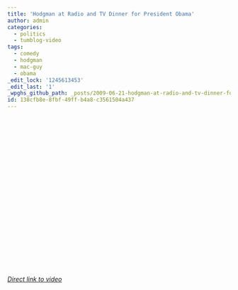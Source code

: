 ```yaml
---
title: 'Hodgman at Radio and TV Dinner for President Obama'
author: admin
categories:
  - politics
  - tumblog-video
tags:
  - comedy
  - hodgman
  - mac-guy
  - obama
_edit_lock: '1245613453'
_edit_last: '1'
_wpghs_github_path: _posts/2009-06-21-hodgman-at-radio-and-tv-dinner-for-president-obama.md
id: 138cfb8e-8fbf-49ff-b4a8-c3561504a437
---
```

<p><object width="425" height="344"><param name="movie" value="http://www.youtube.com/v/yW7OPByRGDY&color1=0xb1b1b1&color2=0xcfcfcf&feature=player_embedded&fs=1"></param><param name="allowFullScreen" value="true"></param><param name="allowScriptAccess" value="always"></param><embed src="http://www.youtube.com/v/yW7OPByRGDY&color1=0xb1b1b1&color2=0xcfcfcf&feature=player_embedded&fs=1" type="application/x-shockwave-flash" allowfullscreen="true" allowScriptAccess="always" width="425" height="344"></embed></object></p>
<p><em><a href="http://www.youtube.com/watch?v=yW7OPByRGDY&feature=player_embedded">Direct link to video</a></em></p>
